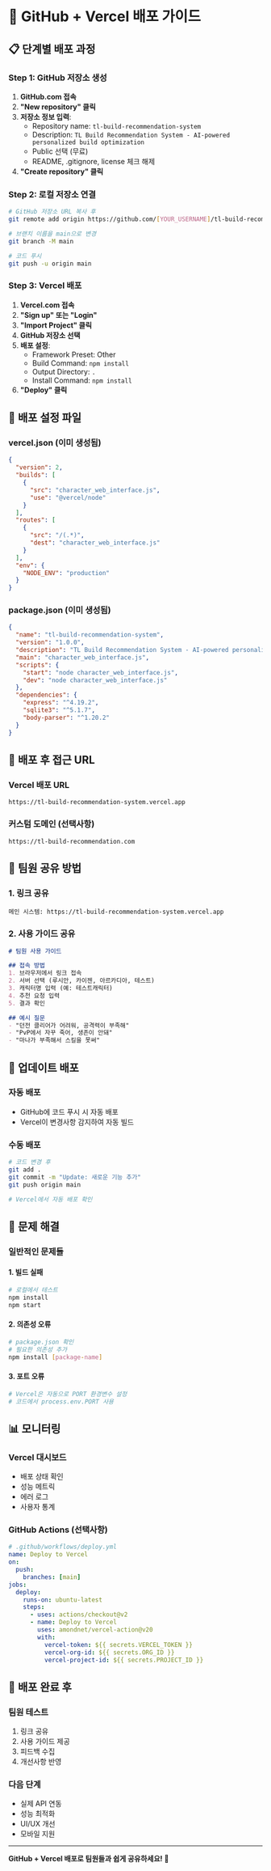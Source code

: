 # 🚀 GitHub + Vercel 배포 가이드

## 📋 **단계별 배포 과정**

### **Step 1: GitHub 저장소 생성**
1. **GitHub.com 접속**
2. **"New repository" 클릭**
3. **저장소 정보 입력**:
   - Repository name: `tl-build-recommendation-system`
   - Description: `TL Build Recommendation System - AI-powered personalized build optimization`
   - Public 선택 (무료)
   - README, .gitignore, license 체크 해제
4. **"Create repository" 클릭**

### **Step 2: 로컬 저장소 연결**
```bash
# GitHub 저장소 URL 복사 후
git remote add origin https://github.com/[YOUR_USERNAME]/tl-build-recommendation-system.git

# 브랜치 이름을 main으로 변경
git branch -M main

# 코드 푸시
git push -u origin main
```

### **Step 3: Vercel 배포**
1. **Vercel.com 접속**
2. **"Sign up" 또는 "Login"**
3. **"Import Project" 클릭**
4. **GitHub 저장소 선택**
5. **배포 설정**:
   - Framework Preset: Other
   - Build Command: `npm install`
   - Output Directory: `.`
   - Install Command: `npm install`
6. **"Deploy" 클릭**

## 🔧 **배포 설정 파일**

### **vercel.json** (이미 생성됨)
```json
{
  "version": 2,
  "builds": [
    {
      "src": "character_web_interface.js",
      "use": "@vercel/node"
    }
  ],
  "routes": [
    {
      "src": "/(.*)",
      "dest": "character_web_interface.js"
    }
  ],
  "env": {
    "NODE_ENV": "production"
  }
}
```

### **package.json** (이미 생성됨)
```json
{
  "name": "tl-build-recommendation-system",
  "version": "1.0.0",
  "description": "TL Build Recommendation System - AI-powered personalized build optimization",
  "main": "character_web_interface.js",
  "scripts": {
    "start": "node character_web_interface.js",
    "dev": "node character_web_interface.js"
  },
  "dependencies": {
    "express": "^4.19.2",
    "sqlite3": "^5.1.7",
    "body-parser": "^1.20.2"
  }
}
```

## 🎯 **배포 후 접근 URL**

### **Vercel 배포 URL**
```
https://tl-build-recommendation-system.vercel.app
```

### **커스텀 도메인 (선택사항)**
```
https://tl-build-recommendation.com
```

## 📱 **팀원 공유 방법**

### **1. 링크 공유**
```
메인 시스템: https://tl-build-recommendation-system.vercel.app
```

### **2. 사용 가이드 공유**
```markdown
# 팀원 사용 가이드

## 접속 방법
1. 브라우저에서 링크 접속
2. 서버 선택 (루시안, 카이젠, 아르카디아, 테스트)
3. 캐릭터명 입력 (예: 테스트캐릭터)
4. 추천 요청 입력
5. 결과 확인

## 예시 질문
- "던전 클리어가 어려워, 공격력이 부족해"
- "PvP에서 자꾸 죽어, 생존이 안돼"
- "마나가 부족해서 스킬을 못써"
```

## 🔄 **업데이트 배포**

### **자동 배포**
- GitHub에 코드 푸시 시 자동 배포
- Vercel이 변경사항 감지하여 자동 빌드

### **수동 배포**
```bash
# 코드 변경 후
git add .
git commit -m "Update: 새로운 기능 추가"
git push origin main

# Vercel에서 자동 배포 확인
```

## 🚨 **문제 해결**

### **일반적인 문제들**

#### 1. 빌드 실패
```bash
# 로컬에서 테스트
npm install
npm start
```

#### 2. 의존성 오류
```bash
# package.json 확인
# 필요한 의존성 추가
npm install [package-name]
```

#### 3. 포트 오류
```bash
# Vercel은 자동으로 PORT 환경변수 설정
# 코드에서 process.env.PORT 사용
```

## 📊 **모니터링**

### **Vercel 대시보드**
- 배포 상태 확인
- 성능 메트릭
- 에러 로그
- 사용자 통계

### **GitHub Actions (선택사항)**
```yaml
# .github/workflows/deploy.yml
name: Deploy to Vercel
on:
  push:
    branches: [main]
jobs:
  deploy:
    runs-on: ubuntu-latest
    steps:
      - uses: actions/checkout@v2
      - name: Deploy to Vercel
        uses: amondnet/vercel-action@v20
        with:
          vercel-token: ${{ secrets.VERCEL_TOKEN }}
          vercel-org-id: ${{ secrets.ORG_ID }}
          vercel-project-id: ${{ secrets.PROJECT_ID }}
```

## 🎉 **배포 완료 후**

### **팀원 테스트**
1. 링크 공유
2. 사용 가이드 제공
3. 피드백 수집
4. 개선사항 반영

### **다음 단계**
- 실제 API 연동
- 성능 최적화
- UI/UX 개선
- 모바일 지원

---

**GitHub + Vercel 배포로 팀원들과 쉽게 공유하세요! 🚀**
